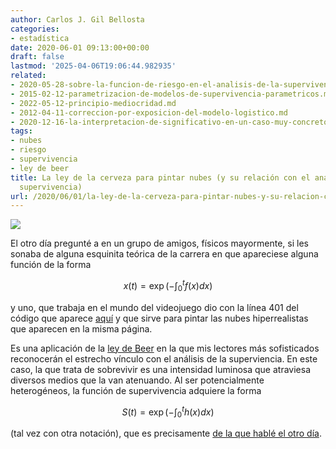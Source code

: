 ```yaml
---
author: Carlos J. Gil Bellosta
categories:
- estadística
date: 2020-06-01 09:13:00+00:00
draft: false
lastmod: '2025-04-06T19:06:44.982935'
related:
- 2020-05-28-sobre-la-funcion-de-riesgo-en-el-analisis-de-la-supervivencia.md
- 2015-02-12-parametrizacion-de-modelos-de-supervivencia-parametricos.md
- 2022-05-12-principio-mediocridad.md
- 2012-04-11-correccion-por-exposicion-del-modelo-logistico.md
- 2020-12-16-la-interpretacion-de-significativo-en-un-caso-muy-concreto.md
tags:
- nubes
- riesgo
- supervivencia
- ley de beer
title: La ley de la cerveza para pintar nubes (y su relación con el análisis de la
  supervivencia)
url: /2020/06/01/la-ley-de-la-cerveza-para-pintar-nubes-y-su-relacion-con-el-analisis-de-la-supervivencia/
---
```


![](/wp-uploads/2020/05/nubes.jpg)

El otro día pregunté a en un grupo de amigos, físicos mayormente, si les sonaba de alguna esquinita teórica de la carrera en que apareciese alguna función de la forma

$$ x(t) = \exp\left(-\int_0^t f(x) dx\right)$$

y uno, que trabaja en el mundo del videojuego dio con la línea 401 del código que aparece [aquí](https://www.shadertoy.com/view/MldcW2) y que sirve para pintar las nubes hiperrealistas que aparecen en la misma página.

Es una aplicación de la [ley de Beer](https://en.wikipedia.org/wiki/Beer%E2%80%93Lambert_law) en la que mis lectores más sofisticados reconocerán el estrecho vínculo con el análisis de la superviencia. En este caso, la que trata de sobrevivir es una intensidad luminosa que atraviesa diversos medios que la van atenuando. Al ser potencialmente heterogéneos, la función de supervivencia adquiere la forma

$$ S(t) = \exp\left(-\int_0^t h(x) dx\right)$$

(tal vez con otra notación), que es precisamente [de la que hablé el otro día](https://www.datanalytics.com/2020/05/28/sobre-la-funcion-de-riesgo-en-el-analisis-de-la-supervivencia/).